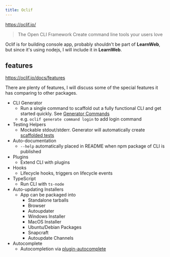 ```yaml
---
title: Oclif
---
```


https://oclif.io/

> The Open CLI Framework
> Create command line tools your users love

Oclif is for building console app, probably shouldn't be part of **LearnWeb**, but since it's using nodejs, I will include it in **LearnWeb**.

## features

https://oclif.io/docs/features

There are plenty of features, I will discuss some of the special features it has comparing to other packages.

- CLI Generator
  - Run a single command to scaffold out a fully functional CLI and get started quickly. See [Generator Commands](https://oclif.io/docs/generator_commands)
  - e.g. `oclif generate command login` to add login command
- Testing Helpers
  - Mockable stdout/stderr. Generator will automatically create [scaffolded tests](https://github.com/oclif/hello-world/blob/main/test/commands/hello/world.test.ts)
- Auto-documentation
  - `--help` automatically placed in README when npm package of CLI is published
- Plugins
  - Extend CLI with plugins
- Hooks
  - Lifecycle hooks, triggers on lifecycle events
- TypeScript
  - Run CLI with `ts-node`
- Auto-updating Installers
  - App can be packaged into
    - Standalone tarballs
    - Browser
    - Autoupdater
    - Windows Installer
    - MacOS Installer
    - Ubuntu/Debian Packages
    - Snapcraft
    - Autoupdate Channels
- Autocomplete
  - Autocompletion via [plugin-autocomplete](https://github.com/oclif/plugin-autocomplete)
